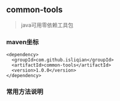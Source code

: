 ## common-tools

> java可用零依赖工具包

### maven坐标

    <dependency>
      <groupId>com.github.isliqian</groupId>
      <artifactId>common-tools</artifactId>
      <version>1.0.0</version>
    </dependency>

### 常用方法说明